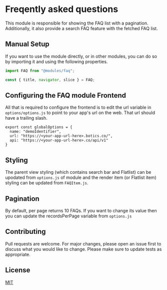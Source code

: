 # Freqently asked questions

This module is responsible for showing the FAQ list with a pagination. Additionally, it also provide a search FAQ feature with the fetched FAQ list.

## Manual Setup

If you want to use the module directly, or in other modules, you can do so by importing it and using the following properties.

```javascript
import FAQ from "@modules/faq";

const { title, navigator, slice } = FAQ;
```

## Configuring the FAQ module Frontend

All that is required to configure the frontend is to edit the url variable in `options/options.js` to point to your app's url on the web. That url should have a trailing slash.

```
export const globalOptions = {
  name: "demoIdentifier",
  url: "https://<your-app-url-here>.botics.co/",
  api: "https://<your-app-url-here>.co/api/v1"
}

```

## Styling

The parent view styling (which contains search bar and Flatlist) can be upodated from `options.js` of module and the render item (or Flatlist item) styling can be updated from `FAQItem.js`.

## Pagination

By default, per page returns 10 FAQs. If you want to change its value then you can update the recordsPerPage variable from `options.js`

## Contributing

Pull requests are welcome. For major changes, please open an issue first to discuss what you would like to change.
Please make sure to update tests as appropriate.

## License

[MIT](https://choosealicense.com/licenses/mit/)
